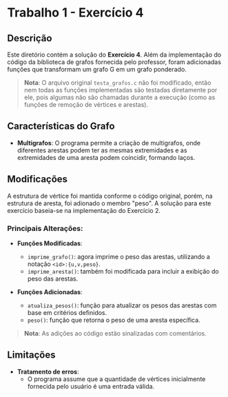 # Trabalho 1 - Exercício 4

## Descrição

Este diretório contém a solução do **Exercício 4**. Além da implementação do código da biblioteca de grafos fornecida pelo professor, foram adicionadas funções que transformam um grafo G em um grafo ponderado.

> **Nota**: O arquivo original `testa_grafos.c` não foi modificado, então nem todas as funções implementadas são testadas diretamente por ele, pois algumas não são chamadas durante a execução (como as funções de remoção de vértices e arestas).

## Características do Grafo

- **Multigrafos**: O programa permite a criação de multigrafos, onde diferentes arestas podem ter as mesmas extremidades e as extremidades de uma aresta podem coincidir, formando laços.

## Modificações

A estrutura de vértice foi mantida conforme o código original, porém, na estrutura de aresta, foi adionado o membro "peso". A solução para este exercício baseia-se na implementação do Exercício 2.

### Principais Alterações:

- **Funções Modificadas**:

  - `imprime_grafo()`: agora imprime o peso das arestas, utilizando a notação `<id>:{u,v,peso}`.
  - `imprime_aresta()`: também foi modificada para incluir a exibição do peso das arestas.

- **Funções Adicionadas**:
  - `atualiza_pesos()`: função para atualizar os pesos das arestas com base em critérios definidos.
  - `peso()`: função que retorna o peso de uma aresta específica.

> **Nota**: As adições ao código estão sinalizadas com comentários.

## Limitações

- **Tratamento de erros**:
  - O programa assume que a quantidade de vértices inicialmente fornecida pelo usuário é uma entrada válida.
